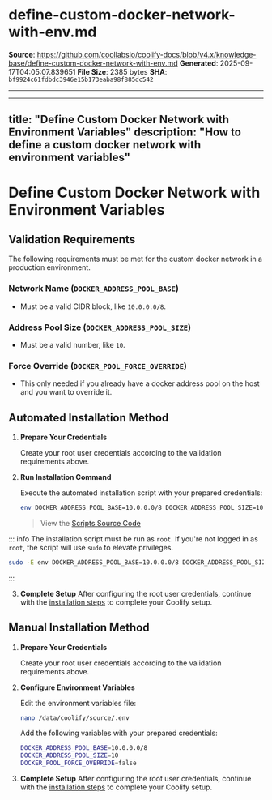 # define-custom-docker-network-with-env.md

**Source**: https://github.com/coollabsio/coolify-docs/blob/v4.x/knowledge-base/define-custom-docker-network-with-env.md
**Generated**: 2025-09-17T04:05:07.839651
**File Size**: 2385 bytes
**SHA**: `bf9924c61fdbdc3946e15b173eaba98f885dc542`

---

---
title: "Define Custom Docker Network with Environment Variables"
description: "How to define a custom docker network with environment variables"
---

# Define Custom Docker Network with Environment Variables

## Validation Requirements

The following requirements must be met for the custom docker network in a production environment.

### Network Name (`DOCKER_ADDRESS_POOL_BASE`)
- Must be a valid CIDR block, like `10.0.0.0/8`.

### Address Pool Size (`DOCKER_ADDRESS_POOL_SIZE`)
- Must be a valid number, like `10`.

### Force Override (`DOCKER_POOL_FORCE_OVERRIDE`)
- This only needed if you already have a docker address pool on the host and you want to override it.

## Automated Installation Method

1. **Prepare Your Credentials**

   Create your root user credentials according to the validation requirements above.

2. **Run Installation Command**

   Execute the automated installation script with your prepared credentials:

   ```bash
   env DOCKER_ADDRESS_POOL_BASE=10.0.0.0/8 DOCKER_ADDRESS_POOL_SIZE=10 bash -c 'curl -fsSL https://cdn.coollabs.io/coolify/install.sh | bash'
   ```
    > View the [Scripts Source Code](https://github.com/coollabsio/coolify/blob/main/scripts/install.sh)

::: info
  The installation script must be run as `root`. If you're not logged in as `root`, the script will use `sudo` to elevate privileges.
  ```bash
  sudo -E env DOCKER_ADDRESS_POOL_BASE=10.0.0.0/8 DOCKER_ADDRESS_POOL_SIZE=10 bash -c 'curl -fsSL https://cdn.coollabs.io/coolify/install.sh | bash'
  ```
:::


3. **Complete Setup**
   After configuring the root user credentials, continue with the [installation steps](/get-started/installation#quick-installation-recommended) to complete your Coolify setup.


## Manual Installation Method


1. **Prepare Your Credentials**

   Create your root user credentials according to the validation requirements above.

2. **Configure Environment Variables**

   Edit the environment variables file:

   ```bash
   nano /data/coolify/source/.env
   ```

   Add the following variables with your prepared credentials:
   ```bash
   DOCKER_ADDRESS_POOL_BASE=10.0.0.0/8
   DOCKER_ADDRESS_POOL_SIZE=10
   DOCKER_POOL_FORCE_OVERRIDE=false
   ```

3. **Complete Setup**
   After configuring the root user credentials, continue with the [installation steps](/get-started/installation#manual-installation) to complete your Coolify setup.


